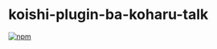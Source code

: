 # koishi-plugin-ba-koharu-talk

[![npm](https://img.shields.io/npm/v/koishi-plugin-ba-koharu-talk?style=flat-square)](https://www.npmjs.com/package/koishi-plugin-ba-koharu-talk)


